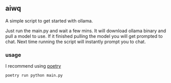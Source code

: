 ## aiwq 

A simple script to get started with ollama.

Just run the main.py and wait a few mins. It will download ollama binary and pull a model to use. If it finished pulling the model you will get prompted to chat. Next time running the script will instantly prompt you to chat.

### usage

I recommend using [poetry](https://python-poetry.org/)

```bash
poetry run python main.py
```
